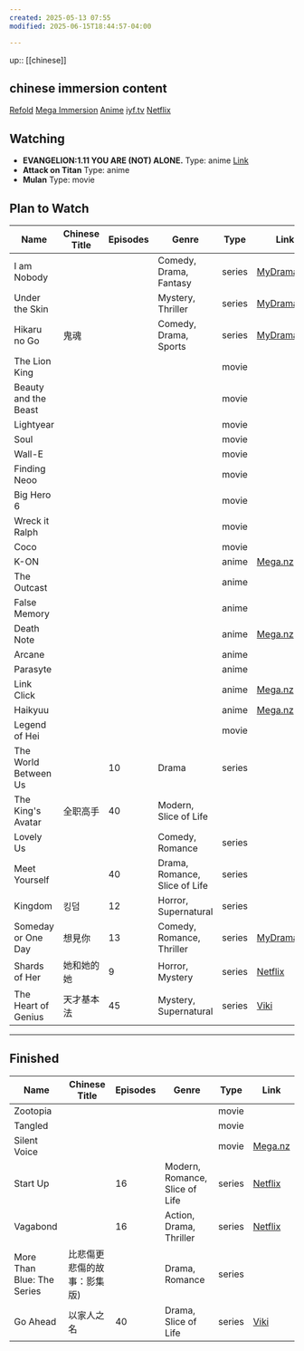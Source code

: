 ```yaml
---
created: 2025-05-13 07:55
modified: 2025-06-15T18:44:57-04:00

---
```

up::  [[chinese]]
## chinese immersion content

[Refold](https://www.notion.so/d54bfade358b4d0a88b5600acb99582b?pvs=21)
[Mega Immersion](https://mega.nz/folder/W4twVQSR#PIFVMj5qBvXe52n2YS2AWA/folder/zk0WUTaY)
[Anime](https://docs.google.com/spreadsheets/d/15ePAgVgzODjoxxaxjTETXiPNlS7Kl6VqzroUJl2HNIU/edit#gid=0)
[iyf.tv](https://www.iyf.tv/variety)
[Netflix](https://www.netflix.com/browse/audio/81582768/zh)

## Watching

- **EVANGELION:1.11 YOU ARE (NOT) ALONE.**
  Type: anime
  [Link](https://www.primevideo.com/detail/EVANGELION111-YOU-ARE-NOT-ALONE/0K1XKKH7C44WF7VDCYDCFKF3EO)
- **Attack on Titan**
  Type: anime
- **Mulan**
  Type: movie


## Plan to Watch

| Name                 | Chinese Title | Episodes | Genre                         | Type   | Link                                                                              |
| -------------------- | ------------- | -------- | ----------------------------- | ------ | --------------------------------------------------------------------------------- |
| I am Nobody          |               |          | Comedy, Drama, Fantasy        | series | [MyDramaList](https://mydramalist.com/66507-the-outcast)                          |
| Under the Skin       |               |          | Mystery, Thriller             | series | [MyDramaList](https://mydramalist.com/70249-lie-zui-tu-jian)                      |
| Hikaru no Go         | 鬼魂            |          | Comedy, Drama, Sports         | series | [MyDramaList](https://mydramalist.com/45437-qi-hun)                               |
| The Lion King        |               |          |                               | movie  |                                                                                   |
| Beauty and the Beast |               |          |                               | movie  |                                                                                   |
| Lightyear            |               |          |                               | movie  |                                                                                   |
| Soul                 |               |          |                               | movie  |                                                                                   |
| Wall-E               |               |          |                               | movie  |                                                                                   |
| Finding Neoo         |               |          |                               | movie  |                                                                                   |
| Big Hero 6           |               |          |                               | movie  |                                                                                   |
| Wreck it Ralph       |               |          |                               | movie  |                                                                                   |
| Coco                 |               |          |                               | movie  |                                                                                   |
| K-ON                 |               |          |                               | anime  | [Mega.nz](https://mega.nz/folder/W4twVQSR#PIFVMj5qBvXe52n2YS2AWA/folder/S90GWbRA) |
| The Outcast          |               |          |                               | anime  |                                                                                   |
| False Memory         |               |          |                               | anime  |                                                                                   |
| Death Note           |               |          |                               | anime  | [Mega.nz](https://mega.nz/folder/W4twVQSR#PIFVMj5qBvXe52n2YS2AWA/folder/PssSzBYZ) |
| Arcane               |               |          |                               | anime  |                                                                                   |
| Parasyte             |               |          |                               | anime  |                                                                                   |
| Link Click           |               |          |                               | anime  | [Mega.nz](https://mega.nz/folder/W4twVQSR#PIFVMj5qBvXe52n2YS2AWA/folder/ro91TaqD) |
| Haikyuu              |               |          |                               | anime  | [Mega.nz](https://mega.nz/folder/W4twVQSR#PIFVMj5qBvXe52n2YS2AWA/folder/i9tExQwJ) |
| Legend of Hei        |               |          |                               | movie  |                                                                                   |
| The World Between Us |               | 10       | Drama                         | series |                                                                                   |
| The King's Avatar    | 全职高手          | 40       | Modern, Slice of Life         |        |                                                                                   |
| Lovely Us            |               |          | Comedy, Romance               | series |                                                                                   |
| Meet Yourself        |               | 40       | Drama, Romance, Slice of Life | series |                                                                                   |
| Kingdom              | 킹덤            | 12       | Horror, Supernatural          | series |                                                                                   |
| Someday or One Day   | 想見你           | 13       | Comedy, Romance, Thriller     | series | [MyDramaList](https://mydramalist.com/39715-some-day-or-one-day)                  |
| Shards of Her        | 她和她的她         | 9        | Horror, Mystery               | series | [Netflix](https://www.netflix.com/browse?jbv=81622630)                            |
| The Heart of Genius  | 天才基本法         | 45       | Mystery, Supernatural         | series | [Viki](https://www.viki.com/tv/38665c-the-heart-of-genius)                        |

---

## Finished

| Name                  | Chinese Title                  | Episodes | Genre                 | Type   | Link                                                                                   |
|-----------------------|-------------------------------|----------|-----------------------|--------|----------------------------------------------------------------------------------------|
| Zootopia              |                               |          |                       | movie  |                                                                                        |
| Tangled               |                               |          |                       | movie  |                                                                                        |
| Silent Voice          |                               |          |                       | movie  | [Mega.nz](https://mega.nz/folder/W4twVQSR#PIFVMj5qBvXe52n2YS2AWA/folder/zk0WUTaY)    |
| Start Up              |                               | 16       | Modern, Romance, Slice of Life | series | [Netflix](https://www.netflix.com/watch/81290293?source=35)                           |
| Vagabond              |                               | 16       | Action, Drama, Thriller| series | [Netflix](https://www.netflix.com/title/81095101)                                    |
| More Than Blue: The Series | 比悲傷更悲傷的故事：影集版) |          | Drama, Romance        | series |                                                                                        |
| Go Ahead              | 以家人之名                    | 40       | Drama, Slice of Life  | series | [Viki](https://www.viki.com/tv/36770c-go-ahead)                                      |
